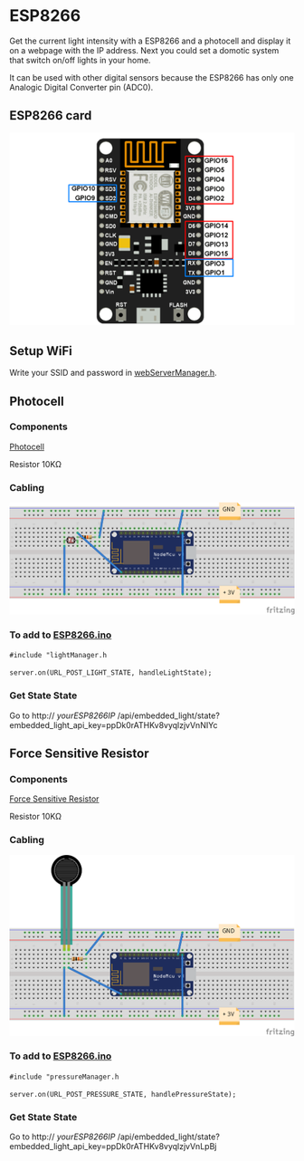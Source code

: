 # ESP8266

Get the current light intensity with a ESP8266 and a photocell and display it on a webpage with the IP address.
Next you could set a domotic system that switch on/off lights in your home.

It can be used with other digital sensors because the ESP8266 has only one Analogic Digital Converter pin (ADC0).

## ESP8266 card

![picture](img/esp8266.png)

## Setup WiFi

Write your SSID and password in [webServerManager.h](webServerManager.h).

## Photocell

### Components

[Photocell](https://learn.adafruit.com/photocells/overview)

Resistor 10KΩ

### Cabling

![picture](img/esp8266_photocell.png)

### To add to [ESP8266.ino](ESP8266.ino)

`#include "lightManager.h`

`server.on(URL_POST_LIGHT_STATE, handleLightState);`

### Get State State

Go to http:// *yourESP8266IP* /api/embedded_light/state?embedded_light_api_key=ppDk0rATHKv8vyqlzjvVnNIYc

## Force Sensitive Resistor

### Components

[Force Sensitive Resistor](https://learn.adafruit.com/force-sensitive-resistor-fsr/using-an-fsr)

Resistor 10KΩ

### Cabling

![picture](img/esp8266_fsr.png)

### To add to [ESP8266.ino](ESP8266.ino)

`#include "pressureManager.h`

`server.on(URL_POST_PRESSURE_STATE, handlePressureState);`

### Get State State

Go to http:// *yourESP8266IP* /api/embedded_light/state?embedded_light_api_key=ppDk0rATHKv8vyqlzjvVnLpBj